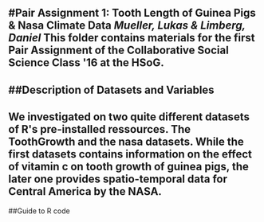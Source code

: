 #Pair Assignment 1: Tooth Length of Guinea Pigs & Nasa Climate Data
*Mueller, Lukas & Limberg, Daniel*
This folder contains materials for the first Pair Assignment of the Collaborative Social Science Class '16 at the HSoG.
---
##Description of Datasets and Variables
---
We investigated on two quite different datasets of R's pre-installed ressources. The **ToothGrowth** and the **nasa** datasets. While the first datasets contains information on the effect of vitamin c on tooth growth of guinea pigs, the later one provides spatio-temporal data for Central America by the NASA. 
---
##Guide to R code

